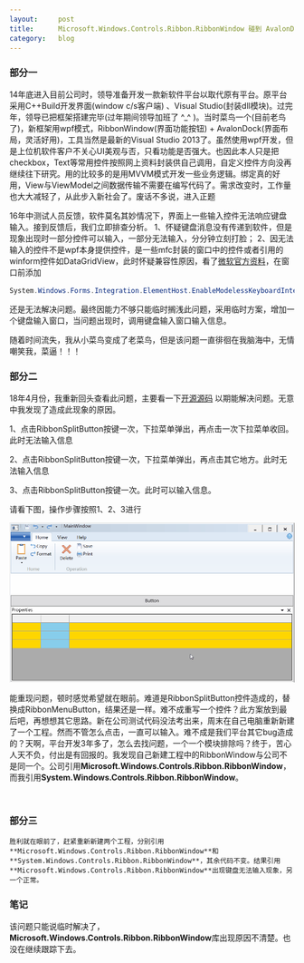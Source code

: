 ```yaml
---
layout:     post
title:      Microsoft.Windows.Controls.Ribbon.RibbonWindow 碰到 AvalonDock出现的诡异现象
category: 	blog
---
```


### 部分一

14年底进入目前公司时，领导准备开发一款新软件平台以取代原有平台。原平台采用C++Build开发界面(window c/s客户端) 、Visual Studio(封装dll模块)。过完年，领导已把框架搭建完毕(过年期间领导加班了 ^_^ )。当时菜鸟一个(目前老鸟了)，新框架用wpf模式，RibbonWindow(界面功能按钮) + AvalonDock(界面布局，灵活好用)，工具当然是最新的Visual Studio 2013了。虽然使用wpf开发，但是上位机软件客户不关心UI美观与否，只看功能是否强大。也因此本人只是把checkbox，Text等常用控件按照网上资料封装供自己调用，自定义控件方向没再继续往下研究。用的比较多的是用MVVM模式开发一些业务逻辑。绑定真的好用，View与ViewModel之间数据传输不需要在编写代码了。需求改变时，工作量也大大减轻了，从此步入新社会了。废话不多说，进入正题

16年中测试人员反馈，软件莫名其妙情况下，界面上一些输入控件无法响应键盘输入。接到反馈后，我们立即排查分析。
1、怀疑键盘消息没有传递到软件，但是现象出现时一部分控件可以输入，一部分无法输入，分分钟立刻打脸；
2、因无法输入的控件不是wpf本身提供控件，是一些mfc封装的窗口中的控件或者引用的winform控件如DataGridView，此时怀疑兼容性原因，看了[微软官方资料](https://docs.microsoft.com/zh-cn/dotnet/framework/wpf/advanced/wpf-and-windows-forms-interoperation)，在窗口前添加

```c#
System.Windows.Forms.Integration.ElementHost.EnableModelessKeyboardInterop(this)
```

还是无法解决问题。最终因能力不够只能临时搁浅此问题，采用临时方案，增加一个键盘输入窗口，当问题出现时，调用键盘输入窗口输入信息。

随着时间流失，我从小菜鸟变成了老菜鸟，但是该问题一直徘徊在我脑海中，无情嘲笑我，菜逼！！！



### 部分二

18年4月份，我重新回头查看此问题，主要看一下[开源源码](https://referencesource.microsoft.com/) 以期能解决问题。无意中我发现了造成此现象的原因。

1、点击RibbonSplitButton按键一次，下拉菜单弹出，再点击一次下拉菜单收回。此时无法输入信息

2、点击RibbonSplitButton按键一次，下拉菜单弹出，再点击其它地方。此时无法输入信息

3、点击RibbonSplitButton按键一次。此时可以输入信息。

请看下图，操作步骤按照1、2、3进行

![](/images/Microsoft.Windows.Controls.Ribbon.RibbonWindow/1.gif)



能重现问题，顿时感觉希望就在眼前。难道是RibbonSplitButton控件造成的，替换成RibbonMenuButton，结果还是一样。难不成重写一个控件？此方案放到最后吧，再想想其它思路。新在公司测试代码没法考出来，周末在自己电脑重新新建了一个工程。然而不管怎么点击，一直可以输入。难不成是我们平台其它bug造成的？天啊，平台开发3年多了，怎么去找问题，一个一个模块排除吗？终于，苦心人天不负，付出是有回报的。我发现自己新建工程中的RibbonWindow与公司不是同一个。公司引用**Microsoft.Windows.Controls.Ribbon.RibbonWindow**，而我引用**System.Windows.Controls.Ribbon.RibbonWindow**。

​	

### 部分三

	胜利就在眼前了，赶紧重新新建两个工程，分别引用**Microsoft.Windows.Controls.Ribbon.RibbonWindow**和**System.Windows.Controls.Ribbon.RibbonWindow**，其余代码不变。结果引用**Microsoft.Windows.Controls.Ribbon.RibbonWindow**出现键盘无法输入现象，另一个正常。



### 笔记

该问题只能说临时解决了，**Microsoft.Windows.Controls.Ribbon.RibbonWindow**库出现原因不清楚。也没在继续跟踪下去。
